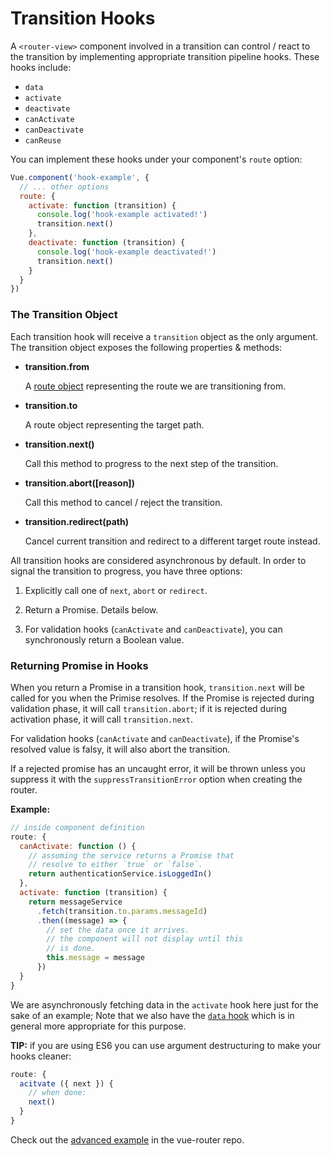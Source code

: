 # Transition Hooks

A `<router-view>` component involved in a transition can control / react to the transition by implementing appropriate transition pipeline hooks. These hooks include:

- `data`
- `activate`
- `deactivate`
- `canActivate`
- `canDeactivate`
- `canReuse`

You can implement these hooks under your component's `route` option:

``` js
Vue.component('hook-example', {
  // ... other options
  route: {
    activate: function (transition) {
      console.log('hook-example activated!')
      transition.next()
    },
    deactivate: function (transition) {
      console.log('hook-example deactivated!')
      transition.next()
    }
  }
})
```

### The Transition Object

Each transition hook will receive a `transition` object as the only argument. The transition object exposes the following properties & methods:

- **transition.from**

  A [route object](../route.html) representing the route we are transitioning from.

- **transition.to**

  A route object representing the target path.

- **transition.next()**

  Call this method to progress to the next step of the transition.

- **transition.abort([reason])**

  Call this method to cancel / reject the transition.

- **transition.redirect(path)**

  Cancel current transition and redirect to a different target route instead.

All transition hooks are considered asynchronous by default. In order to signal the transition to progress, you have three options:

1. Explicitly call one of `next`, `abort` or `redirect`.

2. Return a Promise. Details below.

3. For validation hooks (`canActivate` and `canDeactivate`), you can synchronously return a Boolean value.

### Returning Promise in Hooks

When you return a Promise in a transition hook, `transition.next` will be called for you when the Primise resolves. If the Promise is rejected during validation phase, it will call `transition.abort`; if it is rejected during activation phase, it will call `transition.next`.

For validation hooks (`canActivate` and `canDeactivate`), if the Promise's resolved value is falsy, it will also abort the transition.

If a rejected promise has an uncaught error, it will be thrown unless you suppress it with the `suppressTransitionError` option when creating the router.

**Example:**

``` js
// inside component definition
route: {
  canActivate: function () {
    // assuming the service returns a Promise that
    // resolve to either `true` or `false`.
    return authenticationService.isLoggedIn()
  },
  activate: function (transition) {
    return messageService
      .fetch(transition.to.params.messageId)
      .then((message) => {
        // set the data once it arrives.
        // the component will not display until this
        // is done.
        this.message = message
      })
  }
}
```

We are asynchronously fetching data in the `activate` hook here just for the sake of an example; Note that we also have the [`data` hook](data.html) which is in general more appropriate for this purpose.

**TIP:** if you are using ES6 you can use argument destructuring to make your hooks cleaner:

``` js
route: {
  acitvate ({ next }) {
    // when done:
    next()
  }
}
```

Check out the [advanced example](https://github.com/vuejs/vue-router/tree/dev/example/advanced) in the vue-router repo.
